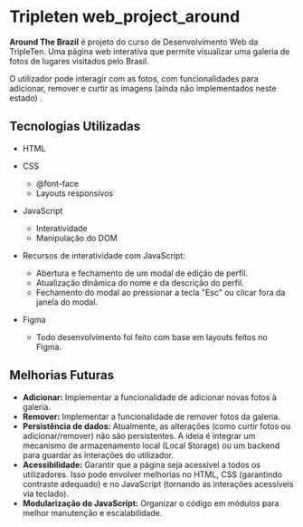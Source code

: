 # Tripleten web_project_around

**Around The Brazil** é projeto do curso de Desenvolvimento Web da TripleTen. Uma página web interativa que permite visualizar uma galeria de fotos de lugares visitados pelo Brasil. 

O utilizador pode interagir com as fotos, com funcionalidades para adicionar, remover e curtir as imagens (ainda não implementados neste estado) .

## Tecnologias Utilizadas
- HTML
- CSS
  - @font-face
  - Layouts responsivos 
- JavaScript
    - Interatividade
    - Manipulação do DOM

- Recursos de interatividade com JavaScript:
    - Abertura e fechamento de um modal de edição de perfil.
    - Atualização dinâmica do nome e da descrição do perfil.
    - Fechamento do modal ao pressionar a tecla "Esc" ou clicar fora da janela do modal.

- Figma
  - Todo desenvolvimento foi feito com base em layouts feitos no Figma.

## Melhorias Futuras
- **Adicionar:** Implementar a funcionalidade de adicionar novas fotos à galeria.
- **Remover:** Implementar a funcionalidade de remover fotos da galeria.
- **Persistência de dados:** Atualmente, as alterações (como curtir fotos ou adicionar/remover) não são persistentes. A ideia é integrar um mecanismo de armazenamento local (Local Storage) ou um backend para guardar as interações do utilizador.
- **Acessibilidade:** Garantir que a página seja acessível a todos os utilizadores. Isso pode envolver melhorias no HTML, CSS (garantindo contraste adequado) e no JavaScript (tornando as interações acessíveis via teclado).
- **Modularização do JavaScript:** Organizar o código em módulos para melhor manutenção e escalabilidade.